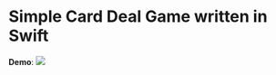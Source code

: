 # Simple Card Deal Game written in Swift

**Demo**:
![](https://github.com/swift-card-deal-game/blob/main/demo.gif)
